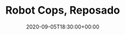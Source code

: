 ---
templateKey: event
guid: 0D7347D7-9320-8F8A-DA44-A673AAE58523
date: 2020-09-05T18:30:00+00:00
eventTime: '6:30pm'
title: Robot Cops, Reposado
artist: Robot Cops
city: Toronto
venue: Reposado
group: Tim Shia
---